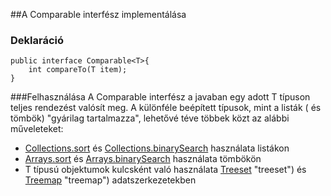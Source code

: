 ##A Comparable interfész implementálása

### Deklaráció
```
public interface Comparable<T>{
    int compareTo(T item);
}
```
###Felhasználása
A Comparable interfész a javaban egy adott T típuson teljes rendezést valósít meg. A különféle beépített típusok, mint a listák ( és tömbök) "gyárilag tartalmazza", lehetővé téve többek közt az alábbi műveleteket:

*  [Collections.sort](http://docs.oracle.com/javase/7/docs/api/java/util/Collections.html#sort(java.util.List) "rendezés") és [Collections.binarySearch](http://docs.oracle.com/javase/7/docs/api/java/util/Collections.html#binarySearch(java.util.List,%20T) "bináris keresés") használata listákon
*  [Arrays.sort](http://docs.oracle.com/javase/7/docs/api/java/util/Arrays.html#sort(byte[]) "rendezés") és [Arrays.binarySearch](http://docs.oracle.com/javase/7/docs/api/java/util/Arrays.html#binarySearch(byte[],%20byte) "bináris keresés") használata tömbökön
*  T típusú objektumok kulcsként való használata [Treeset](http://docs.oracle.com/javase/7/docs/api/java/util/TreeSet.html) "treeset") és [Treemap](http://docs.oracle.com/javase/7/docs/api/java/util/TreeMap.html) "treemap") adatszerkezetekben
